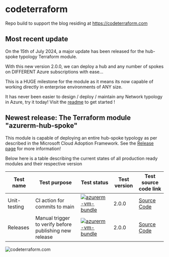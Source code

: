 # codeterraform
Repo build to support the blog residing at https://codeterraform.com

## Most recent update
On the 15th of July 2024, a major update has been released for the hub-spoke typology Terraform module.

With this new version 2.0.0, we can deploy a hub and any number of spokes on DIFFERENT Azure subscriptions with ease... 

This is a HUGE milestone for the module as it means its now capable of working directly in enterprise environments of ANY size. 

It has never been easier to design / deploy / maintain any Network typology in Azure, try it today! Visit the <a href="https://github.com/ChristofferWin/codeterraform/blob/main/terraform%20projects/modules/azurerm-hub-spoke/readme.md">readme</a> to get started !

## Newest release: The Terraform module "azurerm-hub-spoke"

This module is capable of deploying an entire hub-spoke typology as per described in the Microsoft Cloud Adoption Framework. See the <a href="https://github.com/ChristofferWin/codeterraform/releases/tag/1.0.0-hub-spoke">Release page</a> for more information!

Below here is a table describing the current states of all production ready modules and their respective version

| Test name       | Test purpose            | Test status | Test version | Test source code link                  |
|-----------------|-------------------------|-------------|--------------|----------------------------------------|
| Unit-testing      | CI action for commits to main  | [![azurerm-vm-bundle](https://github.com/ChristofferWin/codeterraform/actions/workflows/Test_terraform_module.yml/badge.svg)](https://github.com/ChristofferWin/codeterraform/actions/workflows/Test_terraform_module.yml) | 2.0.0 | [Source Code](https://github.com/ChristofferWin/codeterraform/tree/main/terraform%20projects/modules/test%20modules/hub-bundle/unit-testing)|
| Releases | Manual trigger to verify before publishing new release  |   [![azurerm-vm-bundle](https://github.com/ChristofferWin/codeterraform/actions/workflows/Test_terraform_module.yml/badge.svg)](https://github.com/ChristofferWin/codeterraform/actions/workflows/Test_terraform_module.yml)   |     2.0.0     | [Source Code](https://github.com/ChristofferWin/codeterraform/tree/main/terraform%20projects/modules/test%20modules/hub-bundle/release-testing)  |

![codeterraform.com](https://static.wixstatic.com/media/12b015_965de78de7c74fbda9620030b81f8a1e~mv2.png/v1/fill/w_1230,h_444,al_c,q_90,usm_0.66_1.00_0.01,enc_auto/12b015_965de78de7c74fbda9620030b81f8a1e~mv2.png "Blog logo")
